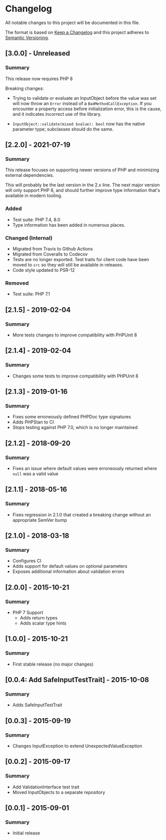 # Changelog
All notable changes to this project will be documented in this file.

The format is based on [Keep a Changelog](http://keepachangelog.com/) and this project adheres to [Semantic Versioning](http://semver.org/).

## [3.0.0] - Unreleased
### Summary
This release now requires PHP 8

Breaking changes:
- Trying to validate or evaluate an InputObject before the value was set will now throw an `Error` instead of a `BadMethodCallException`.
  If you encounter a property access before initialization error, this is the cause, and it indicates incorrect use of the library.

- `InputObject::validate(mixed $value): bool` now has the native parameter type; subclasses should do the same.

## [2.2.0] - 2021-07-19
### Summary
This release focuses on supporting newer versions of PHP and minimizing external dependencies.

This will probably be the last version in the 2.x line.
The next major version will only support PHP 8, and should further improve type information that's available in modern tooling.

### Added
- Test suite: PHP 7.4, 8.0
- Type information has been added in numerous places.

### Changed (Internal)
- Migrated from Travis to Github Actions
- Migrated from Coveralls to Codecov
- Tests are no longer exported. Test traits for client code have been moved to `src` so they will still be available in releases.
- Code style updated to PSR-12

### Removed
- Test suite: PHP 7.1

## [2.1.5] - 2019-02-04
### Summary
- More tests changes to improve compatibility with PHPUnit 8

## [2.1.4] - 2019-02-04
### Summary
- Changes some tests to improve compatibility with PHPUnit 8

## [2.1.3] - 2019-01-16
### Summary
- Fixes some erroneously defined PHPDoc type signatures
- Adds PHPStan to CI
- Stops testing against PHP 7.0, which is no longer maintained

## [2.1.2] - 2018-09-20
### Summary
- Fixes an issue where default values were erroneously returned where `null` was a valid value

## [2.1.1] - 2018-05-16
### Summary
- Fixes regression in 2.1.0 that created a breaking change without an appropriate SemVer bump

## [2.1.0] - 2018-03-18
### Summary
- Configures CI
- Adds support for default values on optional parameters
- Exposes additional information about validation errors

## [2.0.0] - 2015-10-21
### Summary
- PHP 7 Support
  - Adds return types
  - Adds scalar type hints

## [1.0.0] - 2015-10-21
### Summary
- First stable release (no major changes)

## [0.0.4: Add SafeInputTestTrait] - 2015-10-08
### Summary
- Adds SafeInputTestTrait

## [0.0.3] - 2015-09-19
### Summary
- Changes InputException to extend UnexpectedValueException

## [0.0.2] - 2015-09-17
### Summary
- Add ValidationInterface test trait
- Moved InputObjects to a separate repository

## [0.0.1] - 2015-09-01
### Summary
- Initial release
